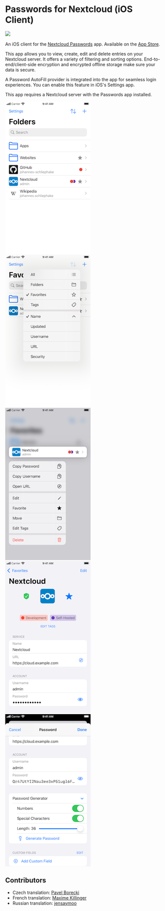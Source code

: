 # Passwords for Nextcloud (iOS Client)

![](https://raw.githubusercontent.com/johannes-schliephake/nextcloud-passwords-ios/main/AppIcon@1x.png)

An iOS client for the [Nextcloud Passwords](https://git.mdns.eu/nextcloud/passwords) app. Available on the [App Store](https://apps.apple.com/app/id1546212226).

This app allows you to view, create, edit and delete entries on your Nextcloud server. It offers a variety of filtering and sorting options. End-to-end/client-side encryption and encrypted offline storage make sure your data is secure.

A Password AutoFill provider is integrated into the app for seamless login experiences. You can enable this feature in iOS's Settings app.

This app requires a Nextcloud server with the Passwords app installed.

![](https://raw.githubusercontent.com/johannes-schliephake/nextcloud-passwords-ios/main/Snapshot/Screenshots/en-US/iPhone%20SE%20(2nd%20generation)-1-scaled.png) ![](https://raw.githubusercontent.com/johannes-schliephake/nextcloud-passwords-ios/main/Snapshot/Screenshots/en-US/iPhone%20SE%20(2nd%20generation)-2-scaled.png) ![](https://raw.githubusercontent.com/johannes-schliephake/nextcloud-passwords-ios/main/Snapshot/Screenshots/en-US/iPhone%20SE%20(2nd%20generation)-3-scaled.png) ![](https://raw.githubusercontent.com/johannes-schliephake/nextcloud-passwords-ios/main/Snapshot/Screenshots/en-US/iPhone%20SE%20(2nd%20generation)-4-scaled.png) ![](https://raw.githubusercontent.com/johannes-schliephake/nextcloud-passwords-ios/main/Snapshot/Screenshots/en-US/iPhone%20SE%20(2nd%20generation)-5-scaled.png)

## Contributors
- Czech translation: [Pavel Borecki](https://github.com/p-bo)
- French translation: [Maxime Killinger](https://github.com/maxime-killinger)
- Russian translation: [jensaymoo](https://github.com/jensaymoo)
